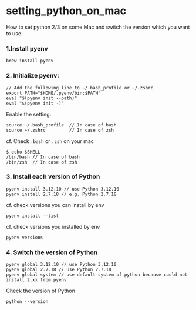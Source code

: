 # setting_python_on_mac
How to set python 2/3 on some Mac and switch the version which you want to use.

### 1.Install pyenv
```
brew install pyenv
```

### 2. Initialize pyenv: 
```
// Add the following line to ~/.bash_profile or ~/.zshrc
export PATH="$HOME/.pyenv/bin:$PATH"
eval "$(pyenv init --path)"
eval "$(pyenv init -)"
```

Enable the setting.
```
source ~/.bash_profile  // In case of bash
source ~/.zshrc         // In case of zsh
```

cf. Check `.bash` or `.zsh` on your mac
```
$ echo $SHELL
/bin/bash // In case of bash
/bin/zsh  // In case of zsh
```

### 3. Install each version of Python
```
pyenv install 3.12.10 // use Python 3.12.10
pyenv install 2.7.18 // e.g. Python 2.7.18
```

cf. check versions you can install by env
```
pyenv install --list
```

cf. check versions you installed by env
```
pyenv versions
```

### 4. Switch the version of Python
```
pyenv global 3.12.10 // use Python 3.12.10
pyenv global 2.7.18 // use Python 2.7.18
pyenv global system // use default system of python because could not install 2.xx from pyenv
```

Check the version of Python
```
python --version
```

